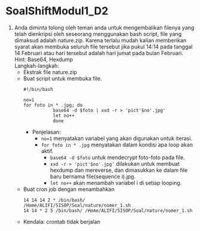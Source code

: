 # SoalShiftModul1_D2
1. Anda diminta tolong oleh teman anda untuk mengembalikan filenya yang telah
dienkripsi oleh seseorang menggunakan bash script, file yang dimaksud adalah
nature.zip. Karena terlalu mudah kalian memberikan syarat akan membuka seluruh
file tersebut jika pukul 14:14 pada tanggal 14 Februari atau hari tersebut adalah hari
jumat pada bulan Februari.  
Hint: Base64, Hexdump  
Langkah-langkah:
   * Ekstrak file nature.zip  
   - Buat script untuk membuka file.
	 ```
	 #!/bin/bash
	 
	 no=1
	 for foto in * .jpg; do
	 			base64 -d $foto | xxd -r > 'pict'$no'.jpg'
				let no++
				done
		```
		* Penjelasan:
		    + `no=1` menyatakan variabel yang akan digunakan untuk iterasi.
	    	+ `for foto in * .jpg` menyatakan dalam kondisi apa loop akan aktif.
				+ `base64 -d $foto` untuk mendecrypt foto-foto pada file.
				+ `xxd -r > 'pict'$no'.jpg'` dilakukan untuk membuat hexdump dan mereverse, dan dimasukkan ke dalam file baru bernama file(sequence i).jpg.
				+ `let no++` akan menambah variabel i di setiap looping.
   - Buat cron job dengan menambahkan
       ```
       14 14 14 2 * /bin/bash/ /Home/ALIFI/SISOP/Soal/nature/nomer_1.sh
       14 14 * 2 5 /bin/bash/ /Home/ALIFI/SISOP/Soal/nature/nomer_1.sh
       ```
   - Kendala: crontab tidak berjalan
